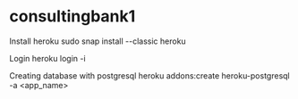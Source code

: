 # consultingbank1

Install heroku
sudo snap install --classic heroku

Login 
heroku login -i

Creating database with postgresql
heroku addons:create heroku-postgresql -a <app_name>

